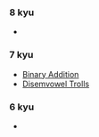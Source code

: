 ### 8 kyu
-

### 7 kyu
- [Binary Addition](https://www.codewars.com/kata/551f37452ff852b7bd000139)
- [Disemvowel Trolls](https://www.codewars.com/kata/52fba66badcd10859f00097e)

### 6 kyu
- []()